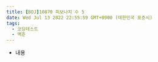 ```yaml
---
title: [BOJ]10870 피보나치 수 5
date: Wed Jul 13 2022 22:55:59 GMT+0900 (대한민국 표준시)
tags:
  - 코딩테스트
  - 백준
---
```


- 내용
